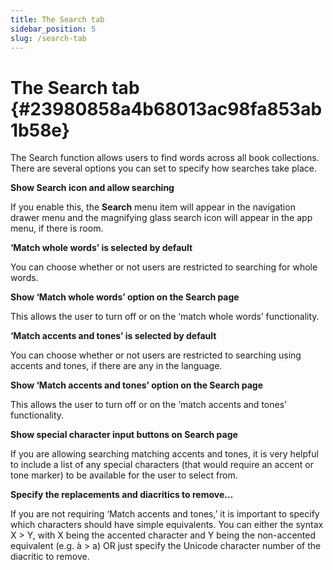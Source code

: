 ```yaml
---
title: The Search tab
sidebar_position: 5
slug: /search-tab
---
```




# The Search tab {#23980858a4b68013ac98fa853ab1b58e}


The Search function allows users to find words across all book collections. There are several options you can set to specify how searches take place.


**Show Search icon and allow searching**


If you enable this, the **Search** menu item will appear in the navigation drawer menu and the magnifying glass search icon will appear in the app menu, if there is room.


**‘Match whole words’ is selected by default**


You can choose whether or not users are restricted to searching for whole words.


**Show ‘Match whole words’ option on the Search page**


This allows the user to turn off or on the ‘match whole words’ functionality.


**‘Match accents and tones’ is selected by default**


You can choose whether or not users are restricted to searching using accents and tones, if there are any in the language.


**Show ‘Match accents and tones’ option on the Search page**


This allows the user to turn off or on the ‘match accents and tones’ functionality.


**Show special character input buttons on Search page**


If you are allowing searching matching accents and tones, it is very helpful to include a list of any special characters (that would require an accent or tone marker) to be available for the user to select from.


**Specify the replacements and diacritics to remove…**


If you are not requiring ‘Match accents and tones,’ it is important to specify which characters should have simple equivalents. You can either the syntax X &gt; Y, with X being the accented character and Y being the non-accented equivalent (e.g. à &gt; a) OR just specify the Unicode character number of the diacritic to remove.

